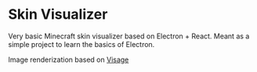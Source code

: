 # Skin Visualizer
Very basic Minecraft skin visualizer based on Electron + React. Meant as a simple project to learn the basics of Electron.

Image renderization based on [Visage](https://visage.surgeplay.com/)
